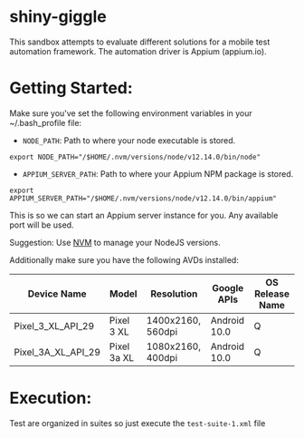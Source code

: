 # shiny-giggle
This sandbox attempts to evaluate different solutions for a mobile test automation framework.
The automation driver is Appium (appium.io).

# Getting Started:

Make sure you've set the following environment variables in your ~/.bash_profile file:
- `NODE_PATH`: Path to where your node executable is stored. 
```shell script
export NODE_PATH="/$HOME/.nvm/versions/node/v12.14.0/bin/node"
```
- `APPIUM_SERVER_PATH`: Path to where your Appium NPM package is stored.
```shell script
export APPIUM_SERVER_PATH="/$HOME/.nvm/versions/node/v12.14.0/bin/appium"
```
This is so we can start an Appium server instance for you. Any available port will be used.

Suggestion: Use [NVM](https://github.com/nvm-sh/nvm) to manage your NodeJS versions.

Additionally make sure you have the following AVDs installed:

Device Name | Model | Resolution | Google APIs | OS Release Name |
----------- | ----- | ---------- | ----------- | --------------- |
Pixel_3_XL_API_29 | Pixel 3 XL | 1400x2160, 560dpi | Android 10.0 | Q |
Pixel_3A_XL_API_29 | Pixel 3a XL | 1080x2160, 400dpi | Android 10.0 | Q |

# Execution:
Test are organized in suites so just execute the `test-suite-1.xml` file

